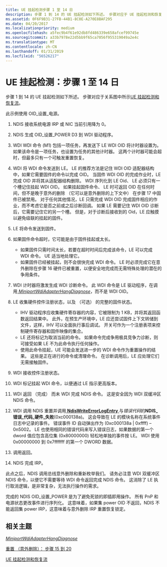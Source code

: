 ```yaml
---
title: UE 挂起检测步骤 1 至 14 日
description: 步骤 1 到 14 的 UE 挂起检测如下所述。 步骤对应于 UE 挂起检测和恢复流中所示的图表。
ms.assetid: 0F6F9B31-27FB-44B1-8C0E-A270E8BAF295
ms.date: 04/20/2017
ms.localizationpriority: medium
ms.openlocfilehash: a5fec9b4f61e92db8fd486339e658afcef99745e
ms.sourcegitcommit: a33b7978e22d5bb9f65ca7056f955319049a2e4c
ms.translationtype: MT
ms.contentlocale: zh-CN
ms.lasthandoff: 01/31/2019
ms.locfileid: "56526217"
---
```

# <a name="ue-hang-detection-steps-1-14"></a>UE 挂起检测：步骤 1 至 14 日


步骤 1 到 14 的 UE 挂起检测如下所述。 步骤对应于关系图中所示[UE 挂起检测和恢复流](wdi-ue-hang-detection-and-recovery-flow.md)。

此示例使用 OID\_设置\_电源。

1.  NDIS 接收系统电源 IRP 或 NIC 当前引用降为 0。
2.  NDIS 生成 OID\_设置\_POWER D3 到 WDI 驱动程序。
3.  WDI WDI 命令 (M1) 包括一项任务，再发送下 LE WDI OID 将计时器设置为。 如果该命令是一项任务，也设置为任务的其他计时器。 这两个计时器可能会超时，但最多只有一个可触发重置恢复。
4.  WDI 将 WDI 命令发送到 LE。 LE 的推荐方法是记住 WDI OID 适配器结构中，如果它需要固件的命令以完成 OID。 当固件 WDI OID 的完成作业时，LE 完成 OID 并将其从适配器结构删除。 WDI 序列化到 LE Oid、 LE 必须只有一个槽记住挂起 WDI OID。 如果挂起固件命令、 LE 时可返回 OID 在任何时间，但不是晚于意外的删除 （它可以是意外删除的上下文中） 在步骤 17 中固件已被禁用。 对于任何其他情况，LE 只需完成 WDI OID 完成固件相应的作业，而不考虑它是否之前或之后诊断回调。 如果 LE 需要记住 WDI OID 诊断后，它需要记住它的另一个槽。 但是，对于诊断后接收到的 Oid，LE 应触摸以避免级联的挂起的固件。
5.  LE 将命令发送到固件。
6.  如果固件命令超时，它可能是由于固件挂起或太长。
    -   如果固件只需时间太长，若要在超时时间后完成该命令，LE 可以完成 WDI 命令。 UE 适当地处理它。
    -   如果固件已经被挂起，则不会很快完成 WDI 命令。 LE 时必须完成它在意外删除在步骤 16 硬件已被重置，以便安全地完成而无需特殊处理的潜在的争用条件。

7.  WDI 计时器将激发生成 WDI 诊断命令。 此 WDI 命令是 LE 驱动程序，在调用[ *MiniportWdiAdapterHangDiagnose*](https://msdn.microsoft.com/library/windows/hardware/mt297558)，而不是 WDI OID。
8.  LE 收集硬件控件注册状态，以及 （可选） 的完整的固件状态。
    -   IHV 驱动程序应收集硬件寄存器的内容，它被限制为 1 KB，并将其返回函数返回结果中。 此外，在预生产环境中，LE 应还尝试固件上下文转储到文件，这样，IHV 可以全面执行事后调试。 开关可作为一个注册表项来控制硬件寄存器和固件映像的集合。
    -   LE 还将标记为取消当前的命令。 如果命令完成争用极具竞争力诊断，则可接受如果 LE 不为此命令执行任何操作。
    -   使用此命令挂起，UE 可能会发送进一步的 WDI 命令作为重置操作的结果。 这些是正在进行的命令或清理命令。 在诊断调用后，LE 应处理它们无需接触固件。

9.  WDI 接收控件注册状态。
10. WDI 标记挂起 WDI 命令，以便通过 LE 指示更高版本。
11. WDI 返回 （完成） 而未 WDI 完成 NDIS 命令。 这是安全因为 WDI 双缓冲区 NDIS 命令。
12. WDI 调用 NDIS 重置并调用[ **NdisWriteErrorLogEntry** ](https://msdn.microsoft.com/library/windows/hardware/ff564663)与*错误代码*的**NDIS\_错误\_代码\_硬件\_失败**(0xc000138a)。 这会导致在 LE 的模块名称在系统事件日志中记录的事件。 错误事件 ID 自动弹出作为 (0xc000138a | 0xffff) – 0n5002。 LE 也使用相同的错误代码来写入错误日志，如果数据的第一个 dword 值应包含高位集 (0x80000000) 轻松地单独的事件按 LE。 WDI 使用 0x00000000 到 0x7fffffff 的第一个 DWORD 数据。
13. 调用返回。
14. NDIS 完成 IRP。

此点之后，NDIS 调用总线意外删除和重新枚举我们。 请务必注意 WDI 双缓冲区 NDIS 命令，以便它不需要等待 WDI 命令返回完成 NDIS 命令。 这消除了 LE 执行取消逻辑，是非常复杂，无法执行操作的需求。

完成的 NDIS OID\_设置\_POWER 是为了避免死锁的即插即用操作。 所有 PnP 和电源状态更改事件进行序列化。 这意味着，如果集 power OID 不返回，NDIS 不能返回集 power IRP，这意味着与意外删除 IRP 重置恢复锁定。

## <a name="related-topics"></a>相关主题


[*MiniportWdiAdapterHangDiagnose*](https://msdn.microsoft.com/library/windows/hardware/mt297558)

[重置 （意外删除）： 步骤 15 到 20](wdi-reset--surprise-remove---steps-15-20.md)

[UE 挂起检测和恢复流](wdi-ue-hang-detection-and-recovery-flow.md)

 

 







